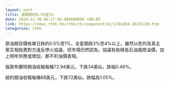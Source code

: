 ```yaml
---
layout: post
title: 油價跌約0.5%至1%
date: 2024-11-30 06:17:56.000000000 +08:00
link: https://news.rthk.hk/rthk/ch/component/k2/1781484-20241130.htm
categories: rthk
---
```


原油期貨價格單日跌約0.5%至1%，全星期跌3%至4%以上。雖然以色列及真主黨互相指責對方違反停火協議，但市場仍然認為，協議有助降低石油風險溢價，加上明年供應或增加，都不利油價表現。

倫敦布蘭特期油收報每桶72.94美元，下跌34美仙，跌幅0.46%。

紐約期油收報每桶68美元，下跌72美仙，跌幅為1.05%。
